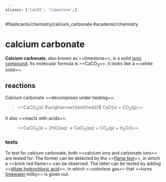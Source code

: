 ```yaml
---
aliases: ['CaCO3', 'limestone',]
---
```


#flashcards/chemistry/calcium_carbonate #academic/chemistry

# calcium carbonate

__Calcium carbonate__, also known as ==limestone==, is a solid [ionic compound](ionic%20compound.md). Its molecular formula is ==CaCO<sub>3</sub>==. It looks like a ==white solid==. <!--SR:!2023-04-02,164,299!2023-01-06,202,317!2023-06-04,286,278-->

## reactions

Calcium carbonate ==decomposes under heating==.
> ==CaCO<sub>3</sub>(s) $\xrightarrow{\text{heat}}$ CaO(s) + CO<sub>2</sub>(g)== <!--SR:!2024-01-05,401,250!2024-01-01,438,290-->

It also ==reacts with acids==.
> ==CaCO<sub>3</sub>(s) + 2HCl(aq) → CaCl<sub>2</sub>(aq) + CO<sub>2</sub>(g) + H<sub>2</sub>O(l)== <!--SR:!2023-04-06,227,257!2023-10-21,366,279-->

### tests

To test for calcium carbonate, both ==calcium ions and carbonate ions== are tested for. The former can be detected by the ==[flame test](flame%20test.mmd)==, in which a ==brick red flame== can be observed. The latter can be tested by adding ==[dilute hydrochloric acid](dilute%20hydrochloric%20acid)==, in which ==colorless gas== that ==turns [limewater](calcium%20hydroxide.md) milky== is given out. <!--SR:!2023-04-16,237,258!2023-04-12,233,258!2023-04-13,234,259!2023-03-25,215,250!2023-02-16,119,230!2023-05-21,272,279-->
